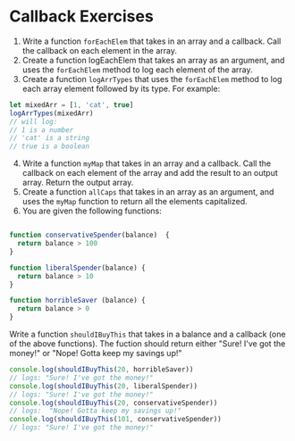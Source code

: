# Callback Exercises

1. Write a function `forEachElem` that takes in an array and a callback. Call the callback on each element in the array.
2. Create a function logEachElem that takes an array as an argument, and uses the `forEachElem` method to log each element of the array.
3. Create a function `logArrTypes` that uses the `forEachElem` method to log each array element followed by its type. For example:

```js
let mixedArr = [1, 'cat', true]
logArrTypes(mixedArr)
// will log:
// 1 is a number
// 'cat' is a string
// true is a boolean

```
4. Write a function `myMap` that takes in an array and a callback. Call the callback on each element of the array and add the result
to an output array. Return the output array.
5. Create a function `allCaps` that takes in an array as an argument, and uses the `myMap` function to return all the elements capitalized. 
6. You are given the following functions:
```js

function conservativeSpender(balance)  {
  return balance > 100
}

function liberalSpender(balance) {
  return balance > 10
}

function horribleSaver (balance) {
  return balance > 0
}

```

Write a function `shouldIBuyThis` that takes in a balance and a callback (one of the above functions). The fuction should return either
"Sure! I've got the money!" or "Nope! Gotta keep my savings up!"

```js
console.log(shouldIBuyThis(20, horribleSaver))
// logs: "Sure! I've got the money!"
console.log(shouldIBuyThis(20, liberalSpender))
// logs: "Sure! I've got the money!"
console.log(shouldIBuyThis(20, conservativeSpender))
// logs:  "Nope! Gotta keep my savings up!"
console.log(shouldIBuyThis(101, conservativeSpender))
// logs: "Sure! I've got the money!"

```
